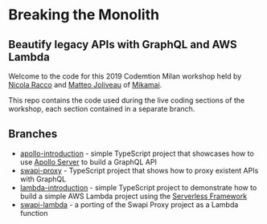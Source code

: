 # Breaking the Monolith

## Beautify legacy APIs with GraphQL and AWS Lambda

Welcome to the code for this 2019 Codemtion Milan workshop held by [Nicola Racco](https://github.com/nicolaracco) and [Matteo Joliveau](https://github.com/MatteoJoliveau) of [Mikamai](https://mikamai.com).

This repo contains the code used during the live coding sections of the workshop, each section contained in a separate branch.

## Branches

- [apollo-introduction](https://github.com/mikamai/codemotion-ws-breaking-the-monolith/tree/apollo-introduction) - simple TypeScript project that showcases how to use [Apollo Server](https://www.apollographql.com/docs/apollo-server/) to build a GraphQL API
- [swapi-proxy](https://github.com/mikamai/codemotion-ws-breaking-the-monolith/tree/swapi-proxy) - TypeScript project that shows how to proxy existent APIs with GraphQL
- [lambda-introduction](https://github.com/mikamai/codemotion-ws-breaking-the-monolith/tree/lambda-introduction) - simple TypeScript project to demonstrate how to build a simple AWS Lambda project using the [Serverless Framework](https://serverless.com)
- [swapi-lambda](https://github.com/mikamai/codemotion-ws-breaking-the-monolith/tree/swapi-lambda) - a porting of the Swapi Proxy project as a Lambda function
